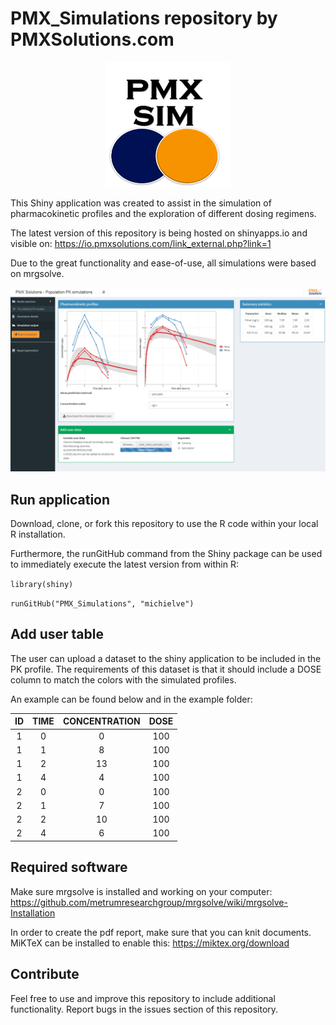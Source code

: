 # PMX_Simulations repository by PMXSolutions.com

<p align="center">
<img src="./www/PMXSim.png" width="200" height="200">
</p>

This Shiny application was created to assist in the simulation of pharmacokinetic profiles and the exploration of different dosing regimens.

The latest version of this repository is being hosted on shinyapps.io and visible on:
https://io.pmxsolutions.com/link_external.php?link=1

Due to the great functionality and ease-of-use, all simulations were based on mrgsolve. 

<p align="center">
<img src="./www/Shiny_Output.PNG">
</p>




## Run application
Download, clone, or fork this repository to use the R code within your local R installation. 

Furthermore, the runGitHub command from the Shiny package can be used to immediately execute the latest version from within R:

`library(shiny)`

`runGitHub("PMX_Simulations", "michielve")`


## Add user table
The user can upload a dataset to the shiny application to be included in the PK profile. The requirements of this dataset is that it should include a DOSE column to match the colors with the simulated profiles.

An example can be found below and in the example folder:

| ID | TIME | CONCENTRATION | DOSE |
| :--: | :--: | :--: | :--: |
| 1  | 0    | 0 | 100 |
| 1  | 1 | 8 | 100|
| 1  | 2 | 13 | 100|
| 1  | 4 | 4 | 100|
| 2  | 0 | 0 | 100|
| 2  | 1 | 7 | 100|
| 2  | 2 | 10 | 100|
| 2  | 4 | 6 | 100|


## Required software
Make sure mrgsolve is installed and working on your computer:
https://github.com/metrumresearchgroup/mrgsolve/wiki/mrgsolve-Installation

In order to create the pdf report, make sure that you can knit documents. MiKTeX can be installed to enable this:
https://miktex.org/download


## Contribute
Feel free to use and improve this repository to include additional functionality. Report bugs in the issues section of this repository.

